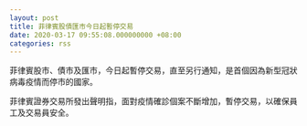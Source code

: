 ```yaml
---
layout: post
title: 菲律賓股債匯市今日起暫停交易
date: 2020-03-17 09:55:08.000000000 +08:00
categories: rss
---
```


菲律賓股市、債市及匯市，今日起暫停交易，直至另行通知，是首個因為新型冠狀病毒疫情而停市的國家。

菲律賓證券交易所發出聲明指，面對疫情確診個案不斷增加，暫停交易，以確保員工及交易員安全。
